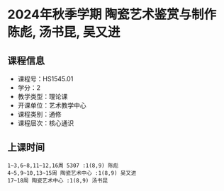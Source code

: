 # 2024年秋季学期 陶瓷艺术鉴赏与制作 陈彪, 汤书昆, 吴又进






## 课程信息

- 课程号：HS1545.01
- 学分：2
- 教学类型：理论课
- 开课单位：艺术教学中心
- 课程类别：通修
- 课程层次：核心通识

## 上课时间

```
1~3,6~8,11~12,16周 5307 :1(8,9) 陈彪
4~5,9~10,13~15周 陶瓷艺术中心 :1(8,9) 吴又进
17~18周 陶瓷艺术中心 :1(8,9) 汤书昆
```

